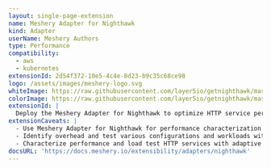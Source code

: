 ```yaml
---
layout: single-page-extension
name: Meshery Adapter for Nighthawk
kind: Adapter
userName: Meshery Authors
type: Performance
compatibility: 
  - aws
  - kubernetes
extensionId: 2d54f372-10e5-4c4e-8d23-b9c35c68ce98
logo: /assets/images/meshery-logo.svg
whiteImage: https://raw.githubusercontent.com/layer5io/getnighthawk/master/docs/assets/images/logos/nighthawk/icon/nighthawk-logo.svg
colorImage: https://raw.githubusercontent.com/layer5io/getnighthawk/master/docs/assets/images/logos/nighthawk/icon/nighthawk-logo.svg
extensionId: |
  Deploy the Meshery Adapter for Nighthawk to optimize HTTP service performance testing with adaptive load control and Layer 7 testing capabilities.
extensionCaveats: |
  - Use Meshery Adapter for Nighthawk for performance characterization and load testing of HTTP services.
  - Identify overhead and test various configurations and workloads with Meshery Adapter for Nighthawk.
  - Characterize performance and load test HTTP services with adaptive load controllers supporting HTTP/HTTPS/HTTP2 protocols.
docsURL: 'https://docs.meshery.io/extensibility/adapters/nighthawk'
---
```

